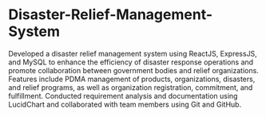 # Disaster-Relief-Management-System

Developed a disaster relief management system using ReactJS, ExpressJS, and MySQL to enhance the efficiency of disaster response operations and promote collaboration between government bodies and relief organizations. Features include PDMA management of products, organizations, disasters, and relief programs, as well as organization registration, commitment, and fulfillment. Conducted requirement analysis and documentation using LucidChart and collaborated with team members using Git and GitHub.
